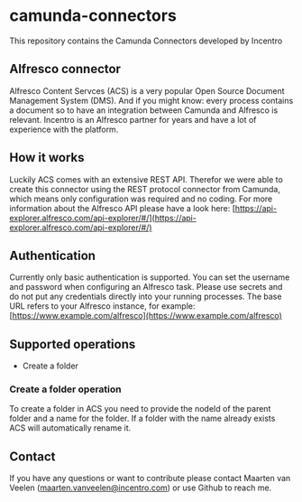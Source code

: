 # camunda-connectors
This repository contains the Camunda Connectors developed by Incentro

## Alfresco connector
Alfresco Content Servces (ACS) is a very popular Open Source Document Management System (DMS). And if you might know: every process contains a document so to have an integration between Camunda and Alfresco is relevant. Incentro is an Alfresco partner for years and have a lot of experience with the platform.

## How it works
Luckily ACS comes with an extensive REST API. Therefor we were able to create this connector using the REST protocol connector from Camunda, which means only configuration was required and no coding. For more information about the Alfresco API please have a look here: [https://api-explorer.alfresco.com/api-explorer/#/](https://api-explorer.alfresco.com/api-explorer/#/) 
## Authentication
Currently only basic authentication is supported. You can set the username and password when configuring an Alfresco task. Please use secrets and do not put any credentials directly into your running processes. The base URL refers to your Alfresco instance, for example: [https://www.example.com/alfresco](https://www.example.com/alfresco)

## Supported operations
- Create a folder

### Create a folder operation
To create a folder in ACS you need to provide the nodeId of the parent folder and a name for the folder. If a folder with the name already exists ACS will automatically rename it.

## Contact
If you have any questions or want to contribute please contact Maarten van Veelen (maarten.vanveelen@incentro.com) or use Github to reach me.
